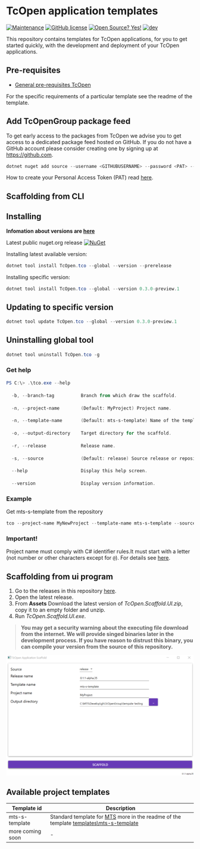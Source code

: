 # TcOpen application templates

[![Maintenance](https://img.shields.io/badge/Maintained%3F-yes-green.svg)](https://github.com/TcOpenGroup/tcopen-app-templates/graphs/commit-activity)
[![GitHub license](https://img.shields.io/github/license/Naereen/StrapDown.js.svg)](https://github.com/TcOpenGroup/tcopen-app-templates/blob/dev/LICENSE)
[![Open Source? Yes!](https://badgen.net/badge/Open%20Source%20%3F/Yes%21/blue?icon=github)](https://github.com/TcOpenGroup/tcopen-app-templates)
[![dev](https://github.com/TcOpenGroup/TcOpen/actions/workflows/main.yml/badge.svg?branch=dev)](https://github.com/TcOpenGroup/tcopen-app-templates/actions/workflows/dev.yml)


This repository contains templates for TcOpen applications, for you to get started quickly, with the development and deployment of your TcOpen applications.

## Pre-requisites

- [General pre-requisites TcOpen](https://github.com/TcOpenGroup/TcOpen#prerequisites)

For the specific requirements of a particular template see the readme of the template.

## Add TcOpenGroup package feed

To get early access to the packages from TcOpen we advise you to get access to a dedicated package feed hosted on GitHub. 
If you do not have a GitHub account please consider creating one by signing up at https://github.com.

~~~PowerShell
dotnet nuget add source --username <GITHUBUSERNAME> --password <PAT> --store-password-in-clear-text --name github-tcopen "https://nuget.pkg.github.com/TcOpenGroup/index.json"
~~~

How to create your Personal Access Token (PAT) read [here](https://docs.github.com/en/authentication/keeping-your-account-and-data-secure/creating-a-personal-access-token).

## Scaffolding from CLI

## Installing

**Infomation about versions are [here](https://github.com/TcOpenGroup/tcopen-app-templates/releases)**

Latest public nuget.org release [![NuGet](https://img.shields.io/nuget/v/TcOpen.tco.svg?style=flat)](https://www.nuget.org/packages/TcOpen.tco/)

Installing latest available version:
~~~Powershell
dotnet tool install TcOpen.tco --global --version --prerelease
~~~

Installing specific version:
~~~Powershell
dotnet tool install TcOpen.tco --global --version 0.3.0-preview.1
~~~

## Updating to specific version

~~~Powershell
dotnet tool update TcOpen.tco --global --version 0.3.0-preview.1
~~~

## Uninstalling global tool

~~~Powershell
dotnet tool uninstall TcOpen.tco -g
~~~

### Get help

~~~Powershell
PS C:\> .\tco.exe --help

  -b, --branch-tag          Branch from which draw the scaffold.

  -n, --project-name        (Default: MyProject) Project name.

  -n, --template-name       (Default: mts-s-template) Name of the template from which the project will be scaffolded.

  -o, --output-directory    Target directory for the scaffold.

  -r, --release             Release name.

  -s, --source              (Default: release) Source release or repository

  --help                    Display this help screen.

  --version                 Display version information.

~~~

### Example

Get mts-s-template from the repository
~~~Powershell
tco --project-name MyNewProject --template-name mts-s-template --source repository --release 0.2.3-preview.2
~~~
### Important!  
  Project name must comply with C# identifier rules.It must start with a letter (not number or other characters except for `@`). For details see [here](https://learn.microsoft.com/en-us/dotnet/csharp/language-reference/language-specification/lexical-structure#643-identifiers).
  
## Scaffolding from ui program

1. Go to the releases in this repository [here](https://github.com/TcOpenGroup/tcopen-app-templates/releases).
1. Open the latest release. 
1. From **Assets** Download the latest version of *TcOpen.Scaffold.UI.zip*, copy it to an empty folder and unzip.
1. Run *TcOpen.Scaffold.UI.exe*. 

> **You may get a security warning about the executing file download from the internet. We will provide singed binaries later in the development process. If you have reason to distrust this binary, you can compile your version from the source of this repository.**


![](assets/pics/scaffolder-ui.png)

## Available project templates

|    Template id    |                                           Description                                            |
| ----------------- | ------------------------------------------------------------------------------------------------ |
| mts-s-template    | Standard template for [MTS](https://www.mts.sk/en/) more in the readme of the template  [templates\mts-s-template](templates/mts-s-template/t/README.md)|
| more coming soon | -                                                                                                |







